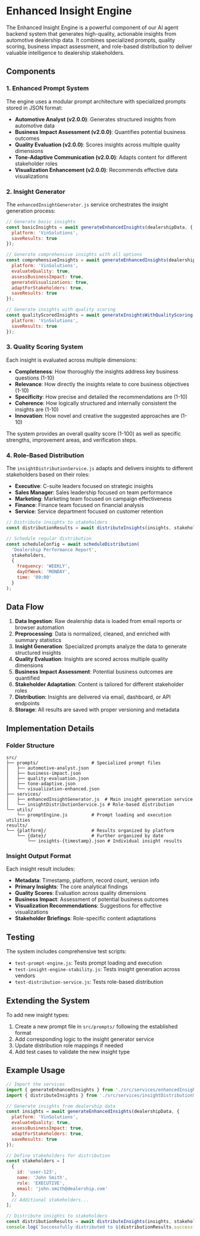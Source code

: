 # Enhanced Insight Engine

The Enhanced Insight Engine is a powerful component of our AI agent backend system that generates high-quality, actionable insights from automotive dealership data. It combines specialized prompts, quality scoring, business impact assessment, and role-based distribution to deliver valuable intelligence to dealership stakeholders.

## Components

### 1. Enhanced Prompt System

The engine uses a modular prompt architecture with specialized prompts stored in JSON format:

- **Automotive Analyst (v2.0.0)**: Generates structured insights from automotive data
- **Business Impact Assessment (v2.0.0)**: Quantifies potential business outcomes
- **Quality Evaluation (v2.0.0)**: Scores insights across multiple quality dimensions
- **Tone-Adaptive Communication (v2.0.0)**: Adapts content for different stakeholder roles
- **Visualization Enhancement (v2.0.0)**: Recommends effective data visualizations

### 2. Insight Generator

The `enhancedInsightGenerator.js` service orchestrates the insight generation process:

```javascript
// Generate basic insights
const basicInsights = await generateEnhancedInsights(dealershipData, {
  platform: 'VinSolutions',
  saveResults: true
});

// Generate comprehensive insights with all options
const comprehensiveInsights = await generateEnhancedInsights(dealershipData, {
  platform: 'VinSolutions',
  evaluateQuality: true,
  assessBusinessImpact: true,
  generateVisualizations: true,
  adaptForStakeholders: true,
  saveResults: true
});

// Generate insights with quality scoring
const qualityScoredInsights = await generateInsightsWithQualityScoring(dealershipData, {
  platform: 'VinSolutions',
  saveResults: true
});
```

### 3. Quality Scoring System

Each insight is evaluated across multiple dimensions:

- **Completeness**: How thoroughly the insights address key business questions (1-10)
- **Relevance**: How directly the insights relate to core business objectives (1-10)
- **Specificity**: How precise and detailed the recommendations are (1-10)
- **Coherence**: How logically structured and internally consistent the insights are (1-10)
- **Innovation**: How novel and creative the suggested approaches are (1-10)

The system provides an overall quality score (1-100) as well as specific strengths, improvement areas, and verification steps.

### 4. Role-Based Distribution

The `insightDistributionService.js` adapts and delivers insights to different stakeholders based on their roles:

- **Executive**: C-suite leaders focused on strategic insights
- **Sales Manager**: Sales leadership focused on team performance
- **Marketing**: Marketing team focused on campaign effectiveness
- **Finance**: Finance team focused on financial analysis
- **Service**: Service department focused on customer retention

```javascript
// Distribute insights to stakeholders
const distributionResults = await distributeInsights(insights, stakeholders);

// Schedule regular distribution
const scheduleConfig = await scheduleDistribution(
  'Dealership Performance Report',
  stakeholders,
  {
    frequency: 'WEEKLY',
    dayOfWeek: 'MONDAY',
    time: '09:00'
  }
);
```

## Data Flow

1. **Data Ingestion**: Raw dealership data is loaded from email reports or browser automation
2. **Preprocessing**: Data is normalized, cleaned, and enriched with summary statistics
3. **Insight Generation**: Specialized prompts analyze the data to generate structured insights
4. **Quality Evaluation**: Insights are scored across multiple quality dimensions
5. **Business Impact Assessment**: Potential business outcomes are quantified
6. **Stakeholder Adaptation**: Content is tailored for different stakeholder roles
7. **Distribution**: Insights are delivered via email, dashboard, or API endpoints
8. **Storage**: All results are saved with proper versioning and metadata

## Implementation Details

### Folder Structure

```
src/
├── prompts/                    # Specialized prompt files
│   ├── automotive-analyst.json
│   ├── business-impact.json
│   ├── quality-evaluation.json
│   ├── tone-adaptive.json
│   └── visualization-enhanced.json
├── services/
│   ├── enhancedInsightGenerator.js  # Main insight generation service
│   └── insightDistributionService.js # Role-based distribution
└── utils/
    └── promptEngine.js         # Prompt loading and execution utilities
results/
└── {platform}/                 # Results organized by platform
    └── {date}/                 # Further organized by date
        └── insights-{timestamp}.json # Individual insight results
```

### Insight Output Format

Each insight result includes:

- **Metadata**: Timestamp, platform, record count, version info
- **Primary Insights**: The core analytical findings
- **Quality Scores**: Evaluation across quality dimensions
- **Business Impact**: Assessment of potential business outcomes
- **Visualization Recommendations**: Suggestions for effective visualizations
- **Stakeholder Briefings**: Role-specific content adaptations

## Testing

The system includes comprehensive test scripts:

- `test-prompt-engine.js`: Tests prompt loading and execution
- `test-insight-engine-stability.js`: Tests insight generation across vendors
- `test-distribution-service.js`: Tests role-based distribution

## Extending the System

To add new insight types:

1. Create a new prompt file in `src/prompts/` following the established format
2. Add corresponding logic to the insight generator service
3. Update distribution role mappings if needed
4. Add test cases to validate the new insight type

## Example Usage

```javascript
// Import the services
import { generateEnhancedInsights } from './src/services/enhancedInsightGenerator.js';
import { distributeInsights } from './src/services/insightDistributionService.js';

// Generate insights from dealership data
const insights = await generateEnhancedInsights(dealershipData, {
  platform: 'VinSolutions',
  evaluateQuality: true,
  assessBusinessImpact: true,
  adaptForStakeholders: true,
  saveResults: true
});

// Define stakeholders for distribution
const stakeholders = [
  {
    id: 'user-123',
    name: 'John Smith',
    role: 'EXECUTIVE',
    email: 'john.smith@dealership.com'
  },
  // Additional stakeholders...
];

// Distribute insights to stakeholders
const distributionResults = await distributeInsights(insights, stakeholders);
console.log(`Successfully distributed to ${distributionResults.successful.length} stakeholders`);
```